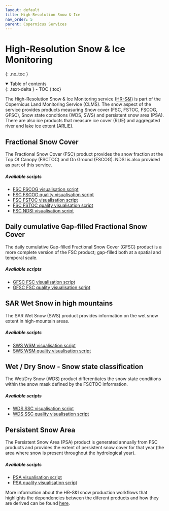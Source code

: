 ```yaml
---
layout: default
title: High-Resolution Snow & Ice
nav_order: 5
parent: Copernicus Services
---
```


# High-Resolution Snow & Ice Monitoring
{: .no_toc }

<details open markdown="block">
  <summary>
    Table of contents
  </summary>
  {: .text-delta }
- TOC
{:toc}
</details>

The High-Resolution Snow & Ice Monitoring service ([HR-S&I](https://land.copernicus.eu/pan-european/biophysical-parameters/high-resolution-snow-and-ice-monitoring)) is part of the Copernicus Land Monitoring Service (CLMS). The snow aspect of the service provides products measuring Snow cover (FSC, FSTOC, FSCOG, GFSC), Snow state conditions (WDS, SWS) and persistent snow area (PSA). There are also ice products that measure ice cover (RLIE) and aggregated river and lake ice extent (ARLIE).

## Fractional Snow Cover

The Fractional Snow Cover (FSC) product provides the snow fraction at the Top Of Canopy (FSCTOC) and On Ground (FSCOG). NDSI is also provided as part of this service.

##### Available scripts

- [FSC FSCOG visualisation script](/copernicus_services/hrsi-fsc-on-ground-fsi)
- [FSC FSCOG quality visualisation script](/copernicus_services/hrsi-fsc-on-ground-fsi-quality)
- [FSC FSTOC visualisation script](/copernicus_services/hrsi-fsc-top-of-canopy-fsi)
- [FSC FSTOC quality visualisation script](/copernicus_services/hrsi-fsc-top-of-canopy-fsi-quality)
- [FSC NDSI visualisation script](/copernicus_services/hrsi-fsc-ndsi)

## Daily cumulative Gap-filled Fractional Snow Cover

The daily cumulative Gap-filled Fractional Snow Cover (GFSC) product is a more complete version of the FSC product; gap-filled both at a spatial and temporal scale.

##### Available scripts

- [GFSC FSC visualisation script](/copernicus_services/hrsi-gfsc-fsc)
- [GFSC FSC quality visualisation script](/copernicus_services/hrsi-gfsc-fsc-quality)

## SAR Wet Snow in high mountains

The SAR Wet Snow (SWS) product provides information on the wet snow extent in high-mountain areas. 

##### Available scripts

- [SWS WSM visualisation script](/copernicus_services/hrsi-sws-wet-snow-classification-high-mountains)
- [SWS WSM quality visualisation script](/copernicus_services/hrsi-sws-wet-snow-classification-high-mountains-quality)

## Wet / Dry Snow - Snow state classification

The Wet/Dry Snow (WDS) product differentiates the snow state conditions within the snow mask defined by the FSCTOC information.

##### Available scripts

- [WDS SSC visualisation script](/copernicus_services/hrsi-wds-ssc)
- [WDS SSC quality visualisation script](/copernicus_services/hrsi-wds-ssc-quality)

## Persistent Snow Area

The Persistent Snow Area (PSA) product is generated annually from FSC products and provides the extent of persistent snow cover for that year (the area where snow is present throughout the hydrological year).

##### Available scripts

- [PSA visualisation script](/copernicus_services/hrsi-psa-psa)
- [PSA quality visualisation script](/copernicus_services/hrsi-psa-psa-quality)

More information about the HR-S&I snow production workflows that highlights the dependencies between the diferent products and how they are derived can be found [here](https://land.copernicus.eu/pan-european/biophysical-parameters/high-resolution-snow-and-ice-monitoring/snow-products).

